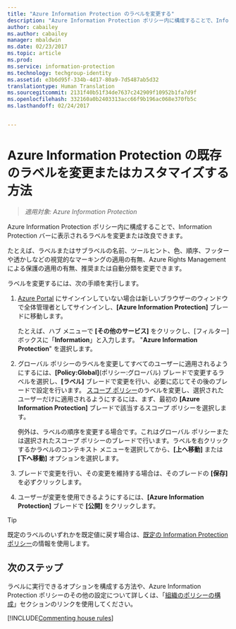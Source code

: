 ```yaml
---
title: "Azure Information Protection のラベルを変更する"
description: "Azure Information Protection ポリシー内に構成することで、Information Protection バーに表示されるラベルを変更または改良できます。"
author: cabailey
ms.author: cabailey
manager: mbaldwin
ms.date: 02/23/2017
ms.topic: article
ms.prod: 
ms.service: information-protection
ms.technology: techgroup-identity
ms.assetid: e3b6d95f-334b-4d17-80a9-7d5487ab5d32
translationtype: Human Translation
ms.sourcegitcommit: 2131f40b51f34de7637c242909f10952b1fa7d9f
ms.openlocfilehash: 332160a0b2403313acc66f9b196ac068e370fb5c
ms.lasthandoff: 02/24/2017


---
```


# <a name="how-to-change-or-customize-an-existing-label-for-azure-information-protection"></a>Azure Information Protection の既存のラベルを変更またはカスタマイズする方法

>*適用対象: Azure Information Protection*

Azure Information Protection ポリシー内に構成することで、Information Protection バーに表示されるラベルを変更または改良できます。

たとえば、ラベルまたはサブラベルの名前、ツールヒント、色、順序、フッターや透かしなどの視覚的なマーキングの適用の有無、Azure Rights Management による保護の適用の有無、推奨または自動分類を変更できます。

ラベルを変更するには、次の手順を実行します。


1. [Azure Portal](https://portal.azure.com) にサインインしていない場合は新しいブラウザーのウィンドウで全体管理者としてサインインし、**[Azure Information Protection]** ブレードに移動します。 
    
    たとえば、ハブ メニューで **[その他のサービス]** をクリックし、[フィルター] ボックスに「**Information**」と入力します。 "**Azure Information Protection**" を選択します。

2. グローバル ポリシーのラベルを変更してすべてのユーザーに適用されるようにするには、**[Policy:Global]**(ポリシー:グローバル) ブレードで変更するラベルを選択し、**[ラベル]** ブレードで変更を行い、必要に応じてその後のブレードで設定を行います。 [スコープ ポリシー](configure-policy-scope.md)のラベルを変更し、選択されたユーザーだけに適用されるようにするには、まず、最初の **[Azure Information Protection]** ブレードで該当するスコープ ポリシーを選択します。

    例外は、ラベルの順序を変更する場合です。これはグローバル ポリシーまたは選択されたスコープ ポリシーのブレードで行います。ラベルを右クリックするかラベルのコンテキスト メニューを選択してから、**[上へ移動]** または **[下へ移動]** オプションを選択します。

3. ブレードで変更を行い、その変更を維持する場合は、そのブレードの **[保存]** を必ずクリックします。

4. ユーザーが変更を使用できるようにするには、**[Azure Information Protection]** ブレードで **[公開]** をクリックします。

> [!TIP]
>既定のラベルのいずれかを既定値に戻す場合は、[既定の Information Protection ポリシー](configure-policy-default.md)の情報を使用します。

## <a name="next-steps"></a>次のステップ

ラベルに実行できるオプションを構成する方法や、Azure Information Protection ポリシーのその他の設定について詳しくは、「[組織のポリシーの構成](configure-policy.md#configuring-your-organizations-policy)」セクションのリンクを使用してください。

[!INCLUDE[Commenting house rules](../includes/houserules.md)]



